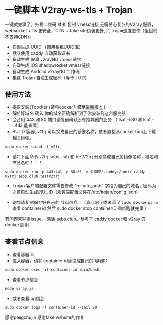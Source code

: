 # 一键脚本 V2ray-ws-tls + Trojan 

一键就完事了，扫描二维码 或者 复制 vmess链接 无需关心复杂的V2ray 配置，websocket + tls 更安全，CDN + fake site伪装更好, 而Trojan速度更快（但目前不支持CDN）。

* 自动生成 UUID （调用系统UUID库）
* 默认使用 caddy 自动获取证书
* 自动生成 安卓 v2rayNG vmess链接
* 自动生成 iOS shadowrocket vmess链接
* 自动生成 Android v2rayNG 二维码
* 集成 Trojan 自动生成密码（等于UUID）

## 使用方法

 * 提前安装好docker (请将docker升级至[最新版本](https://blog.csdn.net/jeikerxiao/article/details/83628833) )
 * 解析好域名 确认 你的域名正确解析到了你安装的这台服务器
 * 会占用 443 和 80 端口请提前确认没有跑其他的业务 （ lsof -i:80 和 lsof -i:443 能查看）
 * BUILD 容器, v2trj 可以换成自己的镜像名称，或者直接从docker hub上下载相关镜像。

```
sudo docker build -t v2trj .
```

 * 请将下面命令 v2trj sebs.club 和 testV2trj 分别换成自己的镜像名称，域名和节点名称！！！

```
sudo docker run -p 443:443 -p 80:80 -v $HOME/.caddy:/root/.caddy  v2trj sebs.club testV2trj
```

 * Trojan 客户端配置文件需要修改 "remote_addr" 字段为自己的域名，密码为之前自动生成的UUID（服务端配置文件在/etc/trojan/config.json）

 * 跑完请复制保存好自己的 节点信息！（真心忘了或者丢了 sudo docker ps -a 查看 container id 然后 sudo docker stop containerID 重新跑就完事 ）

有问题欢迎提issue， 感谢 sebs.club。参考了 caddy docker 和 v2ray 的 docker 感谢！

## 查看节点信息

 * 查看容器ID
 * 进入容器，请将 container-id替换成自己的 容器ID

```
sudo docker exec -it container-id /bin/bash
```
 * 查看节点信息

```
node v2ray.js
```

 * 或者查看log信息
```
sudo docker logs -f container-id --tail 80
```

感谢pengchujin 感谢fake website的作者
